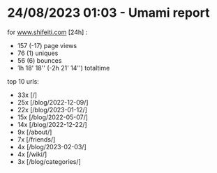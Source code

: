 # 24/08/2023 01:03 - Umami report
for www.shifeiti.com [24h] :

 - 157 (-17) page views
 - 76 (1) uniques
 - 56 (6) bounces
 - 1h 18' 18'' (-2h 21' 14'') totaltime


top 10 urls:
 - 33x [/]
 - 25x [/blog/2022-12-09/]
 - 22x [/blog/2023-01-12/]
 - 15x [/blog/2022-05-07/]
 - 14x [/blog/2022-12-22/]
 - 9x [/about/]
 - 7x [/friends/]
 - 4x [/blog/2023-02-03/]
 - 4x [/wiki/]
 - 3x [/blog/categories/]


